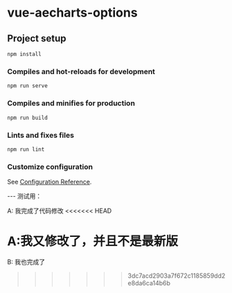 # vue-aecharts-options

## Project setup
```
npm install
```

### Compiles and hot-reloads for development
```
npm run serve
```

### Compiles and minifies for production
```
npm run build
```

### Lints and fixes files
```
npm run lint
```

### Customize configuration
See [Configuration Reference](https://cli.vuejs.org/config/).

--- 测试用：

A: 我完成了代码修改
<<<<<<< HEAD

A:我又修改了，并且不是最新版
=======
B: 我也完成了
>>>>>>> 3dc7acd2903a7f672c1185859dd2e8da6ca14b6b
